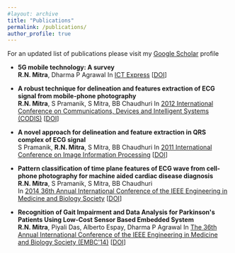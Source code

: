 ```yaml
---
#layout: archive
title: "Publications"
permalink: /publications/
author_profile: true
---
```

For an updated list of publications please visit my [Google Scholar](https://scholar.google.com/citations?hl=en&user=WlwuTKEAAAAJ) profile

* **5G mobile technology: A survey**  
  **R.N. Mitra**, Dharma P Agrawal 
  In [ICT Express](https://www.sciencedirect.com/journal/ict-express)
  [[DOI](https://www.sciencedirect.com/science/article/pii/S2405959515300503)]


* **A robust technique for delineation and features extraction of ECG signal from mobile-phone photography**  
  **R.N. Mitra**, S Pramanik, S Mitra, BB Chaudhuri 
  In [2012 International Conference on Communications, Devices and Intelligent Systems (CODIS)](https://ieeexplore.ieee.org/xpl/conhome/6414853/proceeding)
  [[DOI](https://ieeexplore.ieee.org/abstract/document/6422151/)]

* **A novel approach for delineation and feature extraction in QRS complex of ECG signal**  
  S Pramanik, **R.N. Mitra**, S Mitra, BB Chaudhuri 
  In [2011 International Conference on Image Information Processing](http://www.juit.ac.in/iciip/index.php)
  [[DOI](https://ieeexplore.ieee.org/document/6108898)]

* **Pattern classification of time plane features of ECG wave from cell-phone photography for machine aided cardiac disease diagnosis**  
  **R.N. Mitra**, S Pramanik, S Mitra, BB Chaudhuri  
  In [2014 36th Annual International Conference of the IEEE Engineering in Medicine and Biology Society](https://www.scimagojr.com/journalsearch.php?q=21100390410&tip=sid&clean=0)
  [[DOI](https://ieeexplore.ieee.org/abstract/document/6944699)]
  
* **Recognition of Gait Impairment and Data Analysis for Parkinson's Patients Using Low-Cost Sensor Based Embedded System**  
**R.N. Mitra**, Piyali Das, Alberto Espay, Dharma P Agrawal 
In [The 36th Annual International Conference of the IEEE Engineering in Medicine and Biology Society (EMBC'14)](https://www.scimagojr.com/journalsearch.php?q=21100390410&tip=sid&clean=0)
[[DOI](https://www.researchgate.net/publication/269404491_Recognition_of_Gait_Impairment_and_Data_Analysis_for_Parkinson's_Patients_Using_Low-cost_Sensor_Based_Embedded_System)]

